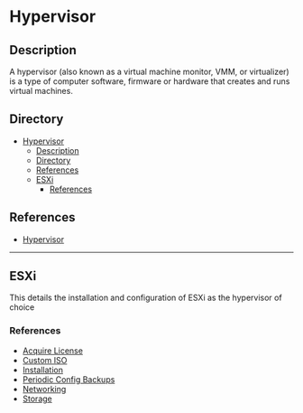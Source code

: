 # Hypervisor

## Description

A hypervisor (also known as a virtual machine monitor, VMM, or virtualizer) is a type of computer software, firmware or hardware that creates and runs virtual machines.

## Directory

- [Hypervisor](#hypervisor)
  - [Description](#description)
  - [Directory](#directory)
  - [References](#references)
  - [ESXi](#esxi)
    - [References](#references-1)

## References

- [Hypervisor](https://en.wikipedia.org/wiki/Hypervisor)

---

## ESXi

This details the installation and configuration of ESXi as the hypervisor of choice

### References

- [Acquire License](../topics/esxi.md#acquire-license)
- [Custom ISO](../topics/esxi.md#custom-iso)
- [Installation](../topics/esxi.md#installation)
- [Periodic Config Backups](../topics/esxi.md#periodic-config-backups)
- [Networking](../topics/esxi.md#networking)
- [Storage](../topics/esxi.md#storage)
